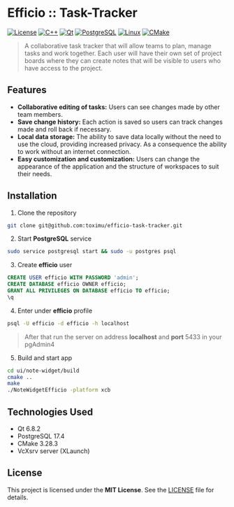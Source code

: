 # Efficio :: Task-Tracker

[![License](https://img.shields.io/badge/License-MIT-yellow?style=for-the-badge)](https://opensource.org/licenses/MIT)
[![C++](https://img.shields.io/badge/C++-00599C?style=for-the-badge&logo=c%2B%2B&logoColor=white)](https://isocpp.org/)
[![Qt](https://img.shields.io/badge/Qt-41CD52?style=for-the-badge&logo=qt&logoColor=white)](https://www.qt.io/)
[![PostgreSQL](https://img.shields.io/badge/PostgreSQL-4169E1?style=for-the-badge&logo=postgresql&logoColor=white)](https://www.postgresql.org/)
[![Linux](https://img.shields.io/badge/Linux-FCC624?style=for-the-badge&logo=linux&logoColor=black)](https://www.linux.org/)
[![CMake](https://img.shields.io/badge/CMake-064F8C?style=for-the-badge&logo=cmake&logoColor=white)](https://cmake.org/)

> A collaborative task tracker that will allow teams to plan, manage tasks and work together. Each user will have their own set of project boards where they can create notes that will be visible to users who have access to the project.

## Features

- **Collaborative editing of tasks:** Users can see changes made by other team members.
- **Save change history:** Each action is saved so users can track changes made and roll back if necessary.
- **Local data storage:** The ability to save data locally without the need to use the cloud, providing increased privacy. As a consequence the ability to work without an internet connection.
- **Easy customization and customization:** Users can change the appearance of the application and the structure of workspaces to suit their needs.

## Installation

1. Clone the repository

```bash
git clone git@github.com:toximu/efficio-task-tracker.git
```

2. Start **PostgreSQL** service

```bash
sudo service postgresql start && sudo -u postgres psql
```

3. Create **efficio** user

```SQL
CREATE USER efficio WITH PASSWORD 'admin';
CREATE DATABASE efficio OWNER efficio;
GRANT ALL PRIVILEGES ON DATABASE efficio TO efficio;
\q
```

4. Enter under **efficio** profile

```bash
psql -U efficio -d efficio -h localhost
```

> After that run the server on address **localhost** and **port** 5433 in your pgAdmin4

5. Build and start app

```bash
cd ui/note-widget/build
cmake ..
make
./NoteWidgetEfficio -platform xcb
```

## Technologies Used
- Qt 6.8.2
- PostgreSQL 17.4
- CMake 3.28.3
- VcXsrv server (XLaunch)

## License

This project is licensed under the **MIT License**. See the [LICENSE](https://github.com/toximu/efficio-task-tracker/blob/main/LICENSE) file for details.
